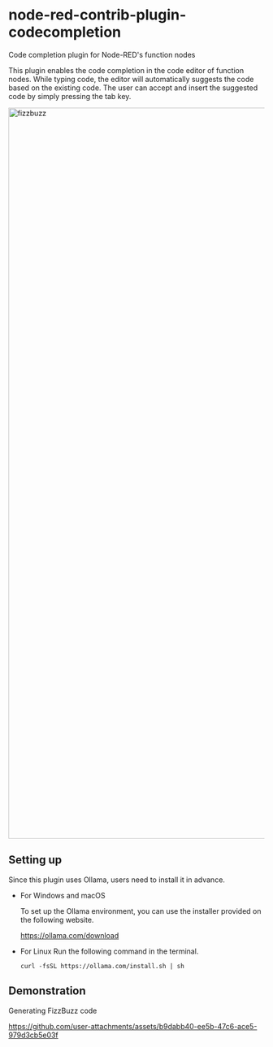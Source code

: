 # node-red-contrib-plugin-codecompletion

Code completion plugin for Node-RED's function nodes

This plugin enables the code completion in the code editor of function nodes.
While typing code, the editor will automatically suggests the code based on the existing code.
The user can accept and insert the suggested code by simply pressing the tab key.

<img width="1440" alt="fizzbuzz" src="https://github.com/user-attachments/assets/1611a5a3-bb8e-41a1-8f29-2b747a2f88e5">

## Setting up
Since this plugin uses Ollama, users need to install it in advance.

- For Windows and macOS

  To set up the Ollama environment, you can use the installer provided on the following website.

  https://ollama.com/download

- For Linux
  Run the following command in the terminal.
  ```
  curl -fsSL https://ollama.com/install.sh | sh
  ```

## Demonstration
Generating FizzBuzz code


https://github.com/user-attachments/assets/b9dabb40-ee5b-47c6-ace5-979d3cb5e03f


